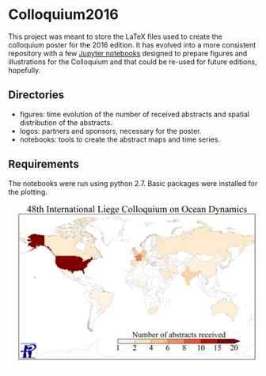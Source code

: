 # Colloquium2016

This project was meant to store the LaTeX files used to create the colloquium poster for the 2016 edition. It has evolved into a more consistent repository with a few [Jupyter notebooks](http://jupyter.org/) designed to prepare figures and illustrations for the Colloquium and that could be re-used for future editions, hopefully.

## Directories

* figures: time evolution of the number of received abstracts and spatial distribution of the abstracts.
* logos: partners and sponsors, necessary for the poster.
* notebooks: tools to create the abstract maps and time series.

## Requirements

The notebooks were run using python 2.7. Basic packages were installed for the plotting.

![Alt text](./figures/abstractslist2016_map.png?raw=true "Title")
